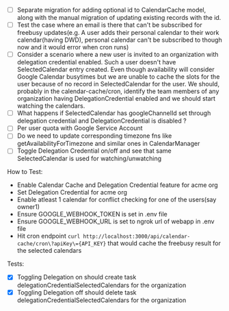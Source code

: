 - [ ] Separate migration for adding optional id to CalendarCache model, along with the manual migration of updating existing records with the id.
- [ ] Test the case where an email is there that can't be subscribed for freebusy updates(e.g. A user adds their personal calendar to their work calendar(having DWD), personal calendar can't be subscribed to though now and it would error when cron runs)
- [ ] Consider a scenario where a new user is invited to an organization with delegation credential enabled. Such a user doesn't have SelectedCalendar entry created. Even though availability will consider Google Calendar busytimes but we are unable to cache the slots for the user because of no record in SelectedCalendar for the user. We should, probably in the calendar-cache/cron, identify the team members of any organization having DelegationCredential enabled and we should start watching the calendars.
- [ ] What happens if SelectedCalendar has googleChannelId set through delegation credential and DelegationCredential is disabled ?
- [ ] Per user quota with Google Service Account
- [ ] Do we need to update corresponding timezone fns like getAvailabilityForTimezone and similar ones in CalendarManager
- [ ] Toggle Delegation Credential on/off and see that same SelectedCalendar is used for watching/unwatching

How to Test:
- Enable Calendar Cache and Delegation Credential feature for acme org
- Set Delegation Credential for acme org
- Enable atleast 1 calendar for conflict checking for one of the users(say owner1)
- Ensure GOOGLE_WEBHOOK_TOKEN is set in .env file
- Ensure GOOGLE_WEBHOOK_URL is set to ngrok url of webapp in .env file
- Hit cron endpoint `curl http://localhost:3000/api/calendar-cache/cron\?apiKey\={API_KEY}` that would cache the freebusy result for the selected calendars



Tests:
- [x] Toggling Delegation on should create task delegationCredentialSelectedCalendars for the organization
- [x] Toggling Delegation off should delete task delegationCredentialSelectedCalendars for the organization